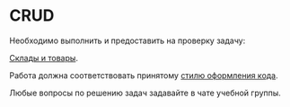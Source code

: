 # CRUD

Необходимо выполнить и предоставить на проверку задачу:

[Склады и товары](./stocks_products).

Работа должна соответствовать принятому [стилю оформления кода](https://github.com/netology-code/codestyle/tree/master/python).

Любые вопросы по решению задач задавайте в чате учебной группы.

